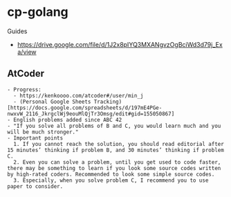 # cp-golang

Guides
- https://drive.google.com/file/d/1J2x8pIYQ3MXANgvzOgBciWd3d79j_Exa/view

## AtCoder
    - Progress:
      - https://kenkoooo.com/atcoder#/user/min_j
      - (Personal Google Sheets Tracking)[https://docs.google.com/spreadsheets/d/197mE4PGe-nwxvW_2116_JkrgclWj9eouMlQjTr3Omsg/edit#gid=155050867]
    - English problems added since ABC 42
    - "If you solve all problems of B and C, you would learn much and you will be much stronger."
    - Important points
      1. If you cannot reach the solution, you should read editorial after 15 minutes’ thinking if problem B, and 30 minutes’ thinking if problem C.
      2. Even you can solve a problem, until you get used to code faster, there may be something to learn if you look some source codes written by high-rated coders. Recommended to look some simple source codes.
      3. Especially, when you solve problem C, I recommend you to use paper to consider.
